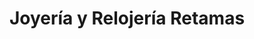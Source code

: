 ---
title: "Joyería y Relojería Retamas"
url: /alcorcon/joyeria-y-relojeria-retamas/
shop: joyería
---